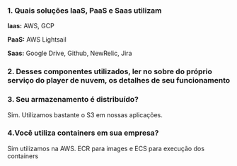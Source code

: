 ### 1. Quais soluções IaaS, PaaS e Saas utilizam
**Iaas:** AWS, GCP

**PaaS:** AWS Lightsail

**Saas:** Google Drive, Github, NewRelic, Jira

### 2. Desses componentes utilizados, ler no sobre do próprio serviço do player de nuvem, os detalhes de seu funcionamento

### 3. Seu armazenamento é distribuído?
Sim. Utilizamos bastante o S3 em nossas aplicações.

### 4.Você utiliza containers em sua empresa?
Sim utilizamos na AWS. ECR para images e ECS para execução dos containers
